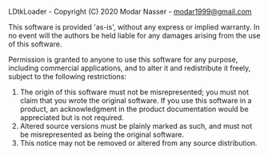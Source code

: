 LDtkLoader - Copyright (C) 2020 Modar Nasser - <modar1999@gmail.com>

This software is provided 'as-is', without any express or implied warranty. In no event will the authors be held liable for any damages arising from the use of this software.

Permission is granted to anyone to use this software for any purpose, including commercial applications, and to alter it and redistribute it freely, subject to the following restrictions:

 1. The origin of this software must not be misrepresented; you must not claim that you wrote the original software. If you use this software in a product, an acknowledgment in the product documentation would be appreciated but is not required.
 2. Altered source versions must be plainly marked as such, and must not be misrepresented as being the original software.
 3. This notice may not be removed or altered from any source distribution.
